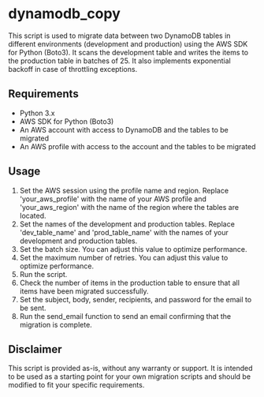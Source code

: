 # dynamodb_copy

This script is used to migrate data between two DynamoDB tables in different environments (development and production) using the AWS SDK for Python (Boto3). It scans the development table and writes the items to the production table in batches of 25. It also implements exponential backoff in case of throttling exceptions.

## Requirements
- Python 3.x
- AWS SDK for Python (Boto3)
- An AWS account with access to DynamoDB and the tables to be migrated
- An AWS profile with access to the account and the tables to be migrated

## Usage
1. Set the AWS session using the profile name and region. Replace 'your_aws_profile' with the name of your AWS profile and 'your_aws_region' with the name of the region where the tables are located.
2. Set the names of the development and production tables. Replace 'dev_table_name' and 'prod_table_name' with the names of your development and production tables.
3. Set the batch size. You can adjust this value to optimize performance.
4. Set the maximum number of retries. You can adjust this value to optimize performance.
5. Run the script.
6. Check the number of items in the production table to ensure that all items have been migrated successfully.
7. Set the subject, body, sender, recipients, and password for the email to be sent.
8. Run the send_email function to send an email confirming that the migration is complete.

## Disclaimer
This script is provided as-is, without any warranty or support. It is intended to be used as a starting point for your own migration scripts and should be modified to fit your specific requirements.
